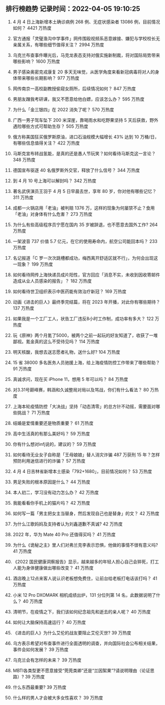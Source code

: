 
## 排行榜趋势 记录时间：2022-04-05 19:10:25
  
  1. 4 月 4 日上海新增本土确诊病例 268 例、无症状感染者 13086 例，目前情况如何？ 4421 万热度
    
  2. 官方通报「灵璧渔沟中学事件」网传围殴视频系恶意嫁接、嫌犯与学校校长无亲属关系，有哪些细节值得关注？ 2994 万热度
    
  3. 乌克兰布查事件曝光后，马克龙表态支持对俄实施新制裁，将对国际局势带来哪些影响？ 1600 万热度
    
  4. 男子感染奥密克戎康复 20 多天无味觉，从医学角度来看新冠病毒将对人的身体带来哪些长期影响？ 977 万热度
    
  5. 网传南京一高校副教授偷窥女厕所，后续情况如何？ 847 万热度
    
  6. 男朋友蹭我考研课，我又不愿意给他白嫖，应该怎么办？ 595 万热度
    
  7. 为什么「金三银四」在 2022 消失了呢？ 570 万热度
    
  8. 广西一男子驾车坠下 200 米深崖，靠喝雨水和吃野果坚持 5 天后获救，野外遇险哪些方式可帮助生存？ 505 万热度
    
  9. 俄方称美国狂买俄罗斯原油，进口石油规模大幅增长 43% 达到 10 万桶/日，有哪些信息值得关注？ 422 万热度
    
  10. 马斯克宣布转战氢能，是真的还是愚人节玩笑？如何看待马斯克这一言论？ 348 万热度
    
  11. 德国宣布驱逐 40 名俄罗斯外交官，释放了什么信号？ 344 万热度
    
  12. 到 4 月 10 号上海可以解封吗？ 342 万热度
    
  13. 著名武侠演员王羽于 4 月 5 日早晨去世，享年 80 岁，你对他有哪些记忆？ 311 万热度
    
  14. 成都一火锅店用「老油」被判赔 1376 万，这样的现象为何屡禁不止？食用「老油」对身体有什么危害？ 273 万热度
    
  15. 为什么有些高级程序员宁愿在国内 35 岁被辞退，也不愿意去国外工作? 264 万热度
    
  16. 一架波音 737 价值 5.7 亿元，在它的使用寿命内，航空公司能回本吗？ 233 万热度
    
  17. 名记报道「C 罗一次次跳槽都成功，梅西离开舒适区就不行」，为何会出现这一现象？ 199 万热度
    
  18. 如何看待网传上海快递员成片阳性，官方回应「消息不实，未收到因收寄邮件造成从业人员感染的报告」？ 182 万热度
    
  19. 如何看待世卫组织表示中医药能有效治疗新冠？ 169 万热度
    
  20. 动画《进击的巨人》最终季完结篇，将在 2023 年开播，对此你有哪些期待？ 137 万热度
    
  21. 如果我是一个工厂工人，状告工厂违反8小时工作制，成功率有多大？ 122 万热度
    
  22. 玩《原神》两个月氪了5000，被两个之前一起玩的好友知道了，收获了一堆鄙视。氪金真的这么不受待见吗？ 114 万热度
    
  23. 明天核酸，我想去送志愿者礼物，送什么好? 104 万热度
    
  24. 15 省 38000 多名医务人员驰援上海，给上海疫情防控工作带来了哪些帮助？ 91 万热度
    
  25. 真诚求问，现在买 iPhone 11，想用 5 年可以吗？ 84 万热度
    
  26. 对3.31号巅峰赛，韩涵和久诚整局对局以及骂战，你们有什么看法？ 80 万热度
    
  27. 上海本轮疫情防控「大决战」坚持「动态清零」的总方针不动摇，需要面对哪些挑战？ 71 万热度
    
  28. 结婚是爱情重要还是物质重要？ 61 万热度
    
  29. 高中生活真的有那么美好吗？ 59 万热度
    
  30. 你有什么想对infj说的，建议的？ 59 万热度
    
  31. 如何看待无业女子自称是「王母娘娘」替人消灾诈骗 487 万获刑 15 年？怎样预防利用迷信进行的诈骗？ 57 万热度
    
  32. 4 月 4 日吉林省新增本土感染「792+1680」，目前情况如何？ 53 万热度
    
  33. 男足失败的根本原因是什么？ 44 万热度
    
  34. 本人初二，学习没有动力怎么办？ 42 万热度
    
  35. 我能看看你手机上的猫片吗？ 42 万热度
    
  36. 如何写一篇「男主把女主当替身，然后发现自己也是替身」的文？ 42 万热度
    
  37. 为什么江歌妈妈及支持者认为刘鑫道歉不真诚? 42 万热度
    
  38. 2022 年，华为 Mate 40 Pro 还值得买吗？ 41 万热度
    
  39. 为什么《诡秘之主》里人们对弗兰克李表示恐惧，他做的事情不很有意义吗? 41 万热度
    
  40. 《2022 国民健康洞察报告》显示，越来越多的年轻人担心自己会猝死，打工人能为身体健康做出哪些改变？ 41 万热度
    
  41. 酒店晚上12点来客人说认识老板想免费住，让前台给老板打电话该打吗？ 41 万热度
    
  42. 小米 12 Pro DXOMARK 相机成绩出炉，131 分位列第 14 名，此数据说明了什么？ 40 万热度
    
  43. 清明节，在疫情之下，我们该如何纪念祖先和逝去的亲人呢？ 40 万热度
    
  44. 如何让大脑保持高速运行？ 40 万热度
    
  45. 《进击的巨人》为什么艾伦的战友要阻止艾伦灭世? 39 万热度
    
  46. 乌方表示希望对布查事件进行全面透明的调查，并向国际社会公布相关结果，事件会如何发展？ 39 万热度
    
  47. 乌克兰会有怎样的未来？ 39 万热度
    
  48. MBTI各类型更不愿意接受“莞莞类卿”还是“兰因絮果”?请说明理由（论证思路）? 39 万热度
    
  49. 什么东西最重要? 39 万热度
    
  50. 什么样的男人才会被大多女性喜欢？ 39 万热度
    